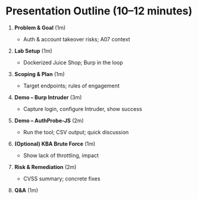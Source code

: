 # Presentation Outline (10–12 minutes)

1. **Problem & Goal** (1m)  
   - Auth & account takeover risks; A07 context

2. **Lab Setup** (1m)  
   - Dockerized Juice Shop; Burp in the loop

3. **Scoping & Plan** (1m)  
   - Target endpoints; rules of engagement

4. **Demo – Burp Intruder** (3m)  
   - Capture login, configure Intruder, show success

5. **Demo – AuthProbe-JS** (2m)  
   - Run the tool; CSV output; quick discussion

6. **(Optional) KBA Brute Force** (1m)  
   - Show lack of throttling, impact

7. **Risk & Remediation** (2m)  
   - CVSS summary; concrete fixes

8. **Q&A** (1m)
